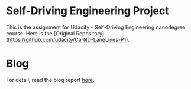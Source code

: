 # Self-Driving Engineering Project

This is the assignment for Udacity - Self-Driving Engineering nanodegree course.
Here is the [Original Repository] (https://github.com/udacity/CarND-LaneLines-P1).

# Blog

For detail, read the blog report [here](http://blog.hourglasslab.com/2017/01/29/finding%20lane%20lines/).
